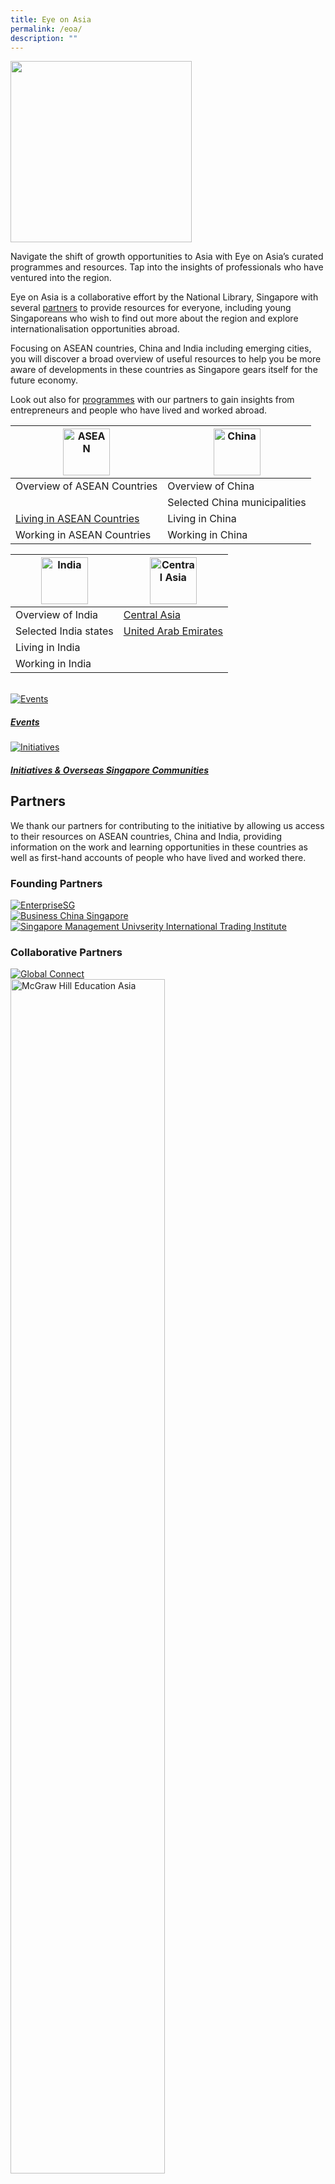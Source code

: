 ```yaml
---
title: Eye on Asia
permalink: /eoa/
description: ""
---
```

<img src="/images/eoa/navigation/logo-eoa.png" style="width:290px; height:auto;">

Navigate the shift of growth opportunities to Asia with Eye on Asia’s curated programmes and resources. Tap into the insights of professionals who have ventured into the region.

Eye on Asia is a collaborative effort by the National Library, Singapore with several [partners](#partners) to provide resources for everyone, including young Singaporeans who wish to find out more about the region and explore internationalisation opportunities abroad.

Focusing on ASEAN countries, China and India including emerging cities, you will discover a broad overview of useful resources to help you be more aware of developments in these countries as Singapore gears itself for the future economy.

Look out also for [programmes](#events) with our partners to gain insights from entrepreneurs and people who have lived and worked abroad.

| <img src="/images/eoa/navigation/ASEAN-banner.jpg" alt="ASEAN" style="height:75px; width:auto;">| <img src="/images/eoa/navigation/CHINA-banner.jpg" alt="China" style="height:75px; width:auto;">|
|---|---|
|Overview of ASEAN Countries|Overview of China|
||Selected China municipalities|
|[Living in ASEAN Countries](/eoa/living-in-asean/)|Living in China|
|Working in ASEAN Countries |Working in China|

| <img src="/images/eoa/navigation/INDIA-banner.jpg" alt="India" style="height:75px; width:auto;">| <img src="/images/eoa/navigation/central-asia-banner.jpg" alt="Central Asia" style="height:75px; width:auto;"> |
|----------|----------|
|Overview of India|[Central Asia](/eoa/centralasia/)|
|Selected India states|[United Arab Emirates](/eoa/uae/)|
|Living in India| |
|Working in India |


<br>

<div class="row is-multiline">
		<div class="col is-half-tablet padding--bottom--lg">
			<a class="project-link" href="/eoa/events/" name="events">
				<img class="project-image" src="/images/eoa/navigation/events-card.jpg" alt="Events">
			<div class="project-card">
				<div class="project-title margin--bottom--xs">
					<h5><b>Events</b></h5>
				</div>
			</div>
			</a>
		</div>
		<div class="col is-half-tablet padding--bottom--lg">
			<a class="project-link" href="/eoa/initiatives/">
				<img class="project-image" src="/images/eoa/navigation/go-icon.png" alt="Initiatives">
			<div class="project-card">
				<div class="project-title margin--bottom--xs">
					<h5><b>Initiatives & Overseas Singapore Communities</b></h5>
				</div>
			</div>
			</a>
		</div>
</div>


## Partners

We thank our partners for contributing to the initiative by allowing us access to their resources on ASEAN countries, China and India, providing information on the work and learning opportunities in these countries as well as first-hand accounts of people who have lived and worked there.

### **Founding Partners**
	
<div>
	<div class="row is-multiline">
		<div class="col is-one-third-desktop is-one-third-tablet">
			<a href="https://www.enterprisesg.gov.sg/"><img src="/images/eoa/partners/Enterprise-Singapore-logo-new.png" alt="EnterpriseSG"></a>
		</div>
		<div class="col is-one-third-desktop is-one-third-tablet">
			<a href="http://www.businesschina.org.sg/en.php"><img src="/images/eoa/partners/BC-Logo-new.png" alt="Business China Singapore"></a>
		</div>
		<div class="col is-one-third-desktop is-one-third-tablet">
			<a href="http://iti.smu.edu.sg/"><img src="/images/eoa/partners/smu-logo-new.png" alt="Singapore Management Univserity International Trading Institute"></a>
		</div>
	</div>
</div>

### **Collaborative Partners**
<div>
	<div class="row is-multiline">
		<div class="col is-one-third-desktop is-one-third-tablet">
			<a href="https://globalconnect.sbf.org.sg/"><img src="/images/eoa/partners/GlobalConnect@SBF Logo.png" alt="Global Connect"></a>
		</div>
		<div class="col is-one-third-desktop is-one-third-tablet">
			<a href="https://www.mheducation.com.sg/"><img src="/images/eoa/partners/McGraw Hill logo.png" style="width:70%;" alt="McGraw Hill Education Asia"></a>
		</div>
		<div class="col is-one-third-desktop is-one-third-tablet">
			<a href="https://www.ntu.edu.sg/business"><img src="/images/eoa/partners/NBS_color-2.jpg" alt="Nanyang Business School"></a>
		</div>
	</div>
	<div class="row is-multiline">
		<div class="col is-one-third-desktop is-one-third-tablet">
			<a href="https://www.np.edu.sg/Pages/default.aspx"><img src="/images/eoa/partners/Ngee-Ann-Poly-logo-2.png" alt="Singapore Polytechnic"></a>
		</div>
		<div class="col is-one-third-desktop is-one-third-tablet">
			<a href="https://www.osg.sg/"><img src="/images/eoa/partners/OSG Youth Alliance Logo-2.png" alt="Globalising Young Minds"></a>
		</div>
		<div class="col is-one-third-desktop is-one-third-tablet">
			<a href="http://www.singaporeglobalnetwork.gov.sg/"><img src="/images/eoa/partners/SGN_HORIZONTAL LOGO_RED.png" alt="Singapore Global Network"></a>
		</div>
	</div>
	<div class="row is-multiline">
		<div class="col is-one-third-desktop is-one-third-tablet">
			<a href="https://sicci.com/"><img src="/images/eoa/partners/SICCI-logo-95th-logo-300x260.png" alt="Singapore Indian Chamber of Commerce & Industry" style="width:70%"></a>
		</div>
		<div class="col is-one-third-desktop is-one-third-tablet">
			<a href="https://www.sp.edu.sg/"><img src="/images/eoa/partners/sp-logo-new.png" alt="Singapore Polytechnic"></a>
		</div>
		<div class="col is-one-third-desktop is-one-third-tablet">
			<a href="https://www.smartcitiesnetwork.net/"><img src="/images/eoa/partners/SCN-Logo.jpg" alt="Smart Cities Network" style="max-width:80%"></a>
		</div>
	</div>
		<div class="row is-multiline">
		<div class="col is-one-third-desktop is-one-third-tablet">
			<a href="http://www.suss.edu.sg"><img src="/images/eoa/partners/suss-logo-new.png" alt="Singapore University of Social Sciences" style="max-width:80%"></a>
		</div>
			<div class="col is-one-third-desktop is-one-third-tablet">
			<a href="http://www.tp.edu.sg/"><img src="/images/eoa/partners/tp-logo-new.png" alt="Temasek Polytechnic"></a>
		</div>
		<div class="col is-one-third-desktop is-one-third-tablet">
			<a href="http://www.tlr.asia/"><img src="/images/eoa/partners/ASEAN Living Room Logo 2.png" alt="The ASEAN Living Room"></a>
		</div>
	</div>
	<div class="row is-multiline">
		<div class="col is-one-third-desktop is-one-third-tablet">
			<a href="https://www.theyoungseakers.com/"><img src="/images/eoa/partners/TheYoungSEAkers Logo.png" alt="The Young SEAkers" style="height:100px; width:auto;"></a>
		</div>
				<div class="col is-one-third-desktop is-one-third-tablet">
			<a href="https://www.uaesbc.com/"><img src="/images/eoa/partners/UAESBC_new2.jpg" alt="UAE Singapore Business Council"></a>
		</div>
		<div class="col is-one-third-desktop is-one-third-tablet">
			<a href="https://www.yale-nus.edu.sg"><img src="/images/eoa/partners/yale-nus-logo-new.png" alt="Yale NUS College"></a>
		</div>
	</div>
	<div class="row is-multiline">
		<div class="col is-one-third-desktop is-one-third-tablet">
			<a href="https://www.youthcorps.sg/en"><img src="/images/eoa/partners/YCS-_-NYC-Version-small.png" alt="National Youth Council"></a>
		</div>
	</div>
</div>
